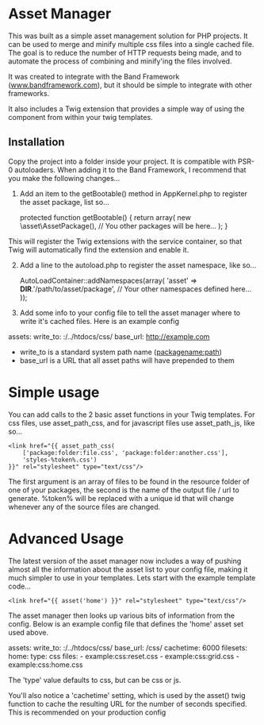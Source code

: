 Asset Manager
=============

This was built as a simple asset management solution for PHP projects. It can
be used to merge and minify multiple css files into a single cached file. The
goal is to reduce the number of HTTP requests being made, and to automate the
process of combining and minify'ing the files involved.

It was created to integrate with the Band Framework (www.bandframework.com),
but it should be simple to integrate with other frameworks.

It also includes a Twig extension that provides a simple way of using the
component from within your twig templates.


Installation
------------

Copy the project into a folder inside your project. It is compatible with PSR-0
autoloaders. When adding it to the Band Framework, I recommend that you make the
following changes...

1. Add an item to the getBootable() method in AppKernel.php to register the asset
package, list so...

	protected function getBootable()
	{
        return array(
			new \asset\AssetPackage(),
			// You other packages will be here...
		);
	}

This will register the Twig extensions with the service container, so that Twig
will automatically find the extension and enable it.

2. Add a line to the autoload.php to register the asset namespace, like so...

	AutoLoadContainer::addNamespaces(array(
		'asset' => __DIR__.'/path/to/asset/package',
		// Your other namespaces defined here...
	));

3. Add some info to your config file to tell the asset manager where to write
it's cached files. Here is an example config

assets:
  write_to: :/../htdocs/css/
  base_url: http://example.com

- write_to is a standard system path name (<packagename:path>)
- base_url is a URL that all asset paths will have prepended to them


Simple usage
============

You can add calls to the 2 basic asset functions in your Twig templates. For
css files, use asset_path_css, and for javascript files use asset_path_js, like so...

	<link href="{{ asset_path_css(
		['package:folder:file.css', 'package:folder:another.css'],
		'styles-%token%.css')
	}}" rel="stylesheet" type="text/css"/>

The first argument is an array of files to be found in the resource folder of one of your
packages, the second is the name of the output file / url to generate. %token% will be
replaced with a unique id that will change whenever any of the source files are changed.

Advanced Usage
==============

The latest version of the asset manager now includes a way of pushing almost all the information
about the asset list to your config file, making it much simpler to use in your templates. Lets
start with the example template code...

	<link href="{{ asset('home') }}" rel="stylesheet" type="text/css"/>

The asset manager then looks up various bits of information from the config. Below is an
example config file that defines the 'home' asset set used above.

assets:
  write_to: :/../htdocs/css/
  base_url: /css/
  cachetime: 6000
  filesets:
    home:
      type: css
      files:
        - example:css:reset.css
        - example:css:grid.css
        - example:css:home.css

The 'type' value defaults to css, but can be css or js.

You'll also notice a 'cachetime' setting, which is used by the asset() twig function to cache
the resulting URL for the number of seconds specified. This is recommended on your production config